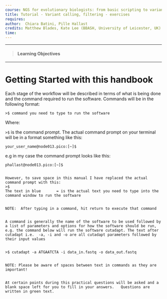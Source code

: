 ```yaml
---
course: NGS for evolutionary biologists: from basic scripting to variant calling
title: Tutorial - Variant calling, filtering - exercises
requires:
author:  Chiara Batini, Pille Hallast
credits: Matthew Blades, Kate Lee (BBASH, University of Leicester, UK)
time:
---
```

------------
> #### Learning Objectives
---


# Getting Started with this handbook


Each stage of the workflow will be described in terms of what is being done and the command required to run the software.  Commands will be in the following format:

```
>$ command you need to type to run the software
```

Where:


`>$` is the command prompt. The actual command prompt on your terminal will be in a format something like this:

```
your_user_name@node013.pico:[~]$
```

e.g in my case the command prompt looks like this:
```
phallast@node013.pico:[~]$


However, to save space in this manual I have replaced the actual command prompt with this:
>$
The text in blue       = is the actual text you need to type into the command window to run the software


NOTE:  After typing in a command, hit return to execute that command


A command is generally the name of the software to be used followed by a list of parameters and options for how the software should be run, e.g. the command below will run the software cutadapt. The text after cutadapt i.e.  -a, -i and -o are all cutadapt parameters followed by their input values


>$ cutadapt -a ATGAATCTA -i data_in.fastq -o data_out.fastq


NOTE: Please be aware of spaces between text in commands as they are important!


At certain points during this practical questions will be asked and a blank space left for you to fill in your answers.   Questions are written in green text.

